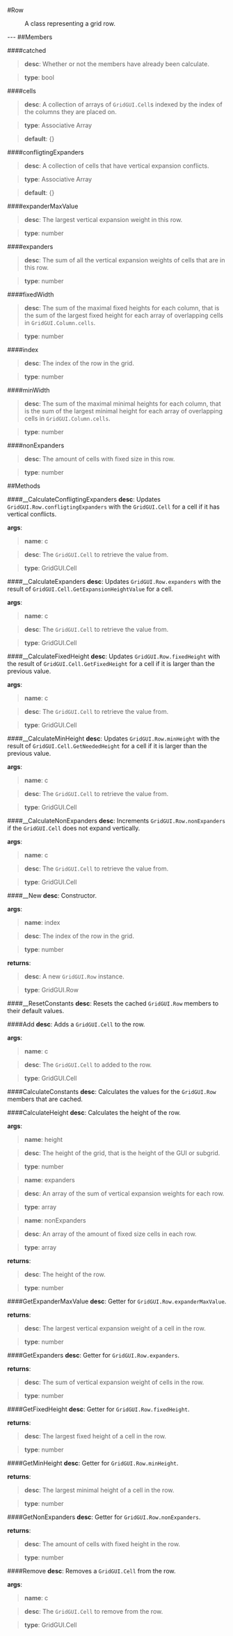 #Row
<figure markdown="1">
A class representing a grid row.
</figure>
---
##Members

####catched

> **desc**: Whether or not the members have already been calculate.

> **type**: bool

####cells

> **desc**: A collection of arrays of `GridGUI.Cell`s indexed by the index of the columns they are placed on.

> **type**: Associative Array

> **default**: {}

####confligtingExpanders

> **desc**: A collection of cells that have vertical expansion conflicts.

> **type**: Associative Array

> **default**: {}

####expanderMaxValue

> **desc**: The largest vertical expansion weight in this row.

> **type**: number

####expanders

> **desc**: The sum of all the vertical expansion weights of cells that are in this row.

> **type**: number

####fixedWidth

> **desc**: The sum of the maximal fixed heights for each column, that is the sum of the largest fixed height for each array of overlapping cells in `GridGUI.Column.cells`.

> **type**: number

####index

> **desc**: The index of the row in the grid.

> **type**: number

####minWidth

> **desc**: The sum of the maximal minimal heights for each column, that is the sum of the largest minimal height for each array of overlapping cells in `GridGUI.Column.cells`.

> **type**: number

####nonExpanders

> **desc**: The amount of cells with fixed size in this row.

> **type**: number

##Methods

####__CalculateConfligtingExpanders
**desc**: Updates `GridGUI.Row.confligtingExpanders` with the `GridGUI.Cell` for a cell if it has vertical conflicts.

**args**:

> **name**: c

> **desc**: The `GridGUI.Cell` to retrieve the value from.

> **type**: GridGUI.Cell

####__CalculateExpanders
**desc**: Updates `GridGUI.Row.expanders` with the result of `GridGUI.Cell.GetExpansionHeightValue` for a cell.

**args**:

> **name**: c

> **desc**: The `GridGUI.Cell` to retrieve the value from.

> **type**: GridGUI.Cell

####__CalculateFixedHeight
**desc**: Updates `GridGUI.Row.fixedHeight` with the result of `GridGUI.Cell.GetFixedHeight` for a cell if it is larger than the previous value.

**args**:

> **name**: c

> **desc**: The `GridGUI.Cell` to retrieve the value from.

> **type**: GridGUI.Cell

####__CalculateMinHeight
**desc**: Updates `GridGUI.Row.minHeight` with the result of `GridGUI.Cell.GetNeededHeight` for a cell if it is larger than the previous value.

**args**:

> **name**: c

> **desc**: The `GridGUI.Cell` to retrieve the value from.

> **type**: GridGUI.Cell

####__CalculateNonExpanders
**desc**: Increments `GridGUI.Row.nonExpanders` if the `GridGUI.Cell` does not expand vertically.

**args**:

> **name**: c

> **desc**: The `GridGUI.Cell` to retrieve the value from.

> **type**: GridGUI.Cell

####__New
**desc**: Constructor.

**args**:

> **name**: index

> **desc**: The index of the row in the grid.

> **type**: number

**returns**:

> **desc**: A new `GridGUI.Row` instance.

> **type**: GridGUI.Row

####__ResetConstants
**desc**: Resets the cached `GridGUI.Row` members to their default values.

####Add
**desc**: Adds a `GridGUI.Cell` to the row.

**args**:

> **name**: c

> **desc**: The `GridGUI.Cell` to added to the row.

> **type**: GridGUI.Cell

####CalculateConstants
**desc**: Calculates the values for the `GridGUI.Row` members that are cached.

####CalculateHeight
**desc**: Calculates the height of the row.

**args**:

> **name**: height

> **desc**: The height of the grid, that is the height of the GUI or subgrid.

> **type**: number

> **name**: expanders

> **desc**: An array of the sum of vertical expansion weights for each row.

> **type**: array

> **name**: nonExpanders

> **desc**: An array of the amount of fixed size cells in each row.

> **type**: array

**returns**:

> **desc**: The height of the row.

> **type**: number

####GetExpanderMaxValue
**desc**: Getter for `GridGUI.Row.expanderMaxValue`.

**returns**:

> **desc**: The largest vertical expansion weight of a cell in the row.

> **type**: number

####GetExpanders
**desc**: Getter for `GridGUI.Row.expanders`.

**returns**:

> **desc**: The sum of vertical expansion weight of cells in the row.

> **type**: number

####GetFixedHeight
**desc**: Getter for `GridGUI.Row.fixedHeight`.

**returns**:

> **desc**: The largest fixed height of a cell in the row.

> **type**: number

####GetMinHeight
**desc**: Getter for `GridGUI.Row.minHeight`.

**returns**:

> **desc**: The largest minimal height of a cell in the row.

> **type**: number

####GetNonExpanders
**desc**: Getter for `GridGUI.Row.nonExpanders`.

**returns**:

> **desc**: The amount of cells with fixed height in the row.

> **type**: number

####Remove
**desc**: Removes a `GridGUI.Cell` from the row.

**args**:

> **name**: c

> **desc**: The `GridGUI.Cell` to remove from the row.

> **type**: GridGUI.Cell

